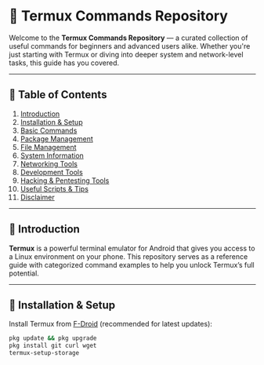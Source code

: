 # 📱 Termux Commands Repository

Welcome to the **Termux Commands Repository** — a curated collection of useful commands for beginners and advanced users alike. Whether you're just starting with Termux or diving into deeper system and network-level tasks, this guide has you covered.

---

## 📌 Table of Contents

1. [Introduction](#introduction)  
2. [Installation & Setup](#installation--setup)  
3. [Basic Commands](#basic-commands)  
4. [Package Management](#package-management)  
5. [File Management](#file-management)  
6. [System Information](#system-information)  
7. [Networking Tools](#networking-tools)  
8. [Development Tools](#development-tools)  
9. [Hacking & Pentesting Tools](#hacking--pentesting-tools)  
10. [Useful Scripts & Tips](#useful-scripts--tips)  
11. [Disclaimer](#disclaimer)  

---

## 📖 Introduction

**Termux** is a powerful terminal emulator for Android that gives you access to a Linux environment on your phone. This repository serves as a reference guide with categorized command examples to help you unlock Termux’s full potential.

---

## 🔧 Installation & Setup

Install Termux from [F-Droid](https://f-droid.org/en/packages/com.termux/) (recommended for latest updates):

```sh
pkg update && pkg upgrade
pkg install git curl wget
termux-setup-storage
